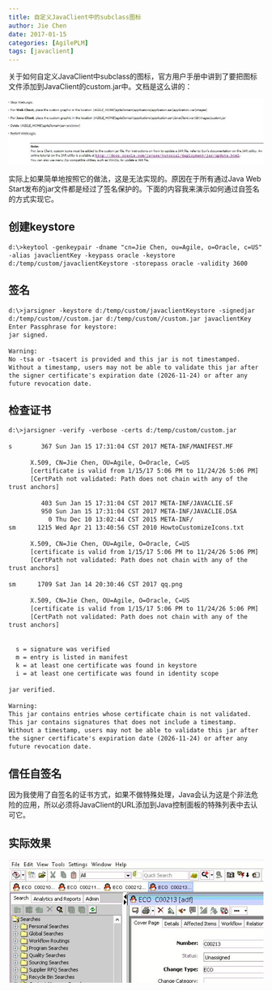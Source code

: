 ```yaml
---
title: 自定义JavaClient中的subclass图标
author: Jie Chen
date: 2017-01-15
categories: [AgilePLM]
tags: [javaclient]
---
```


关于如何自定义JavaClient中subclass的图标，官方用户手册中讲到了要把图标文件添加到JavaClient的custom.jar中。文档是这么讲的：

![](/assets/res/troubleshooting_agileplm-customiconjavaclient-1.jpg)

实际上如果简单地按照它的做法，这是无法实现的。原因在于所有通过Java Web Start发布的jar文件都是经过了签名保护的。下面的内容我来演示如何通过自签名的方式实现它。

## 创建keystore

	d:\>keytool -genkeypair -dname "cn=Jie Chen, ou=Agile, o=Oracle, c=US" -alias javaclientKey -keypass oracle -keystore d:/temp/custom/javaclientKeystore -storepass oracle -validity 3600

## 签名

	d:\>jarsigner -keystore d:/temp/custom/javaclientKeystore -signedjar d:/temp/custom//custom.jar d:/temp/custom//custom.jar javaclientKey
	Enter Passphrase for keystore:
	jar signed.

	Warning:
	No -tsa or -tsacert is provided and this jar is not timestamped. Without a timestamp, users may not be able to validate this jar after the signer certificate's expiration date (2026-11-24) or after any future revocation date.


## 检查证书


	d:\>jarsigner -verify -verbose -certs d:/temp/custom/custom.jar

	s        367 Sun Jan 15 17:31:04 CST 2017 META-INF/MANIFEST.MF

		  X.509, CN=Jie Chen, OU=Agile, O=Oracle, C=US
		  [certificate is valid from 1/15/17 5:06 PM to 11/24/26 5:06 PM]
		  [CertPath not validated: Path does not chain with any of the trust anchors]

			 403 Sun Jan 15 17:31:04 CST 2017 META-INF/JAVACLIE.SF
			 950 Sun Jan 15 17:31:04 CST 2017 META-INF/JAVACLIE.DSA
			   0 Thu Dec 10 13:02:44 CST 2015 META-INF/
	sm      1215 Wed Apr 21 13:40:56 CST 2010 HowtoCustomizeIcons.txt

		  X.509, CN=Jie Chen, OU=Agile, O=Oracle, C=US
		  [certificate is valid from 1/15/17 5:06 PM to 11/24/26 5:06 PM]
		  [CertPath not validated: Path does not chain with any of the trust anchors]

	sm      1709 Sat Jan 14 20:30:46 CST 2017 qq.png

		  X.509, CN=Jie Chen, OU=Agile, O=Oracle, C=US
		  [certificate is valid from 1/15/17 5:06 PM to 11/24/26 5:06 PM]
		  [CertPath not validated: Path does not chain with any of the trust anchors]


	  s = signature was verified
	  m = entry is listed in manifest
	  k = at least one certificate was found in keystore
	  i = at least one certificate was found in identity scope

	jar verified.

	Warning:
	This jar contains entries whose certificate chain is not validated.
	This jar contains signatures that does not include a timestamp. Without a timestamp, users may not be able to validate this jar after the signer certificate's expiration date (2026-11-24) or after any future revocation date.






## 信任自签名

因为我使用了自签名的证书方式，如果不做特殊处理，Java会认为这是个非法危险的应用，所以必须将JavaClient的URL添加到Java控制面板的特殊列表中去认可它。

## 实际效果

![](/assets/res/troubleshooting_agileplm-customiconjavaclient-2.jpg)





